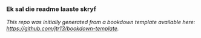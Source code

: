 ### Ek sal die readme laaste skryf	

*This repo was initially generated from a bookdown template available here: https://github.com/jtr13/bookdown-template.*

